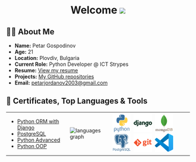 <h1 align='center'>
  Welcome
  <img src="https://media.giphy.com/media/hvRJCLFzcasrR4ia7z/giphy.gif" width="35px"/>
</h1>

## :man_technologist: About Me
- **Name:** Petar Gospodinov  
- **Age:** 21  
- **Location:** Plovdiv, Bulgaria  
- **Current Role:** Python Developer @ ICT Strypes  
- **Resume:** [View my resume](https://petar-gospodinov.tiiny.site)  
- **Projects:** [My GitHub repositories](https://github.com/GospodinovPetar?tab=repositories)  
- **Email:** petarjordanov2003@gmail.com

## 📑 Certificates, Top Languages & Tools

<table>
  <tr align="top">
    <td>
      <ul>
        <li><a href="https://softuni.bg/certificates/details/240848/6fee06cb">Python ORM with Django</a></li>
        <li><a href="https://softuni.bg/certificates/details/236114/8f72f779">PostgreSQL</a></li>
        <li><a href="https://softuni.bg/certificates/details/203749/70a4a642">Python Advanced</a></li>
        <li><a href="https://softuni.bg/certificates/details/234031/51726244">Python OOP</a></li>
      </ul>
    </td>
    <td>
      <img
        src="https://github-readme-stats.vercel.app/api/top-langs?username=gospodinovPetar&locale=en&layout=compact&card_width=320&langs_count=5&theme=dracula&hide_border=false&custom_title=Петър_Господинов"
        height="150"
        alt="languages graph"
      />
    </td>
    <td>
      <img src="https://github.com/devicons/devicon/blob/master/icons/python/python-original-wordmark.svg" title="Python" alt="Python" width="50" height="50"/>&nbsp;
      <img src="https://github.com/devicons/devicon/blob/master/icons/django/django-plain-wordmark.svg" title="Django" alt="Django" width="50" height="50"/>&nbsp;
      <img src="https://github.com/devicons/devicon/blob/master/icons/mongodb/mongodb-original-wordmark.svg" title="MongoDB" alt="MongoDB" width="50" height="50"/>&nbsp;
      <img src="https://github.com/devicons/devicon/blob/master/icons/postgresql/postgresql-plain-wordmark.svg" title="PostgreSQL" alt="PostgreSQL" width="50" height="50"/>&nbsp;
      <img src="https://github.com/devicons/devicon/blob/master/icons/git/git-plain-wordmark.svg" title="Git" alt="Git" width="50" height="50"/>&nbsp;
      <img src="https://github.com/devicons/devicon/blob/master/icons/vscode/vscode-original.svg" title="VSCode" alt="VSCode" width="50" height="50"/>
    </td>
  </tr>
</table>
